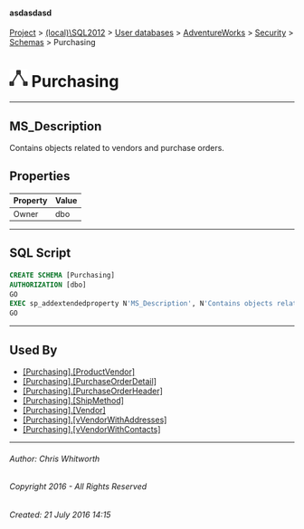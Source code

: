 #### asdasdasd

[Project](../../../../../index.md) > [(local)\\SQL2012](../../../../index.md) > [User databases](../../../index.md) > [AdventureWorks](../../index.md) > [Security](../index.md) > [Schemas](Schemas.md) > Purchasing

# ![Schemas](../../../../../Images/Schema32.png) Purchasing

---

## <a name="#description"></a>MS_Description

Contains objects related to vendors and purchase orders.

## <a name="#properties"></a>Properties

| Property | Value |
|---|---|
| Owner | dbo |


---

## <a name="#sqlscript"></a>SQL Script

```sql
CREATE SCHEMA [Purchasing]
AUTHORIZATION [dbo]
GO
EXEC sp_addextendedproperty N'MS_Description', N'Contains objects related to vendors and purchase orders.', 'SCHEMA', N'Purchasing', NULL, NULL, NULL, NULL
GO

```


---

## <a name="#usedby"></a>Used By

* [[Purchasing].[ProductVendor]](../../Tables/ProductVendor.md)
* [[Purchasing].[PurchaseOrderDetail]](../../Tables/PurchaseOrderDetail.md)
* [[Purchasing].[PurchaseOrderHeader]](../../Tables/PurchaseOrderHeader.md)
* [[Purchasing].[ShipMethod]](../../Tables/ShipMethod.md)
* [[Purchasing].[Vendor]](../../Tables/Vendor.md)
* [[Purchasing].[vVendorWithAddresses]](../../Views/vVendorWithAddresses.md)
* [[Purchasing].[vVendorWithContacts]](../../Views/vVendorWithContacts.md)


---

###### Author:  Chris Whitworth

###### Copyright 2016 - All Rights Reserved

###### Created: 21 July 2016 14:15

